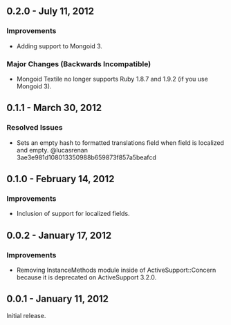 ## 0.2.0 - July 11, 2012

### Improvements

* Adding support to Mongoid 3.

### Major Changes (Backwards Incompatible)

* Mongoid Textile no longer supports Ruby 1.8.7 and 1.9.2 (if you use Mongoid 3).

## 0.1.1 - March 30, 2012

### Resolved Issues

* Sets an empty hash to formatted translations field when field is localized and empty. @lucasrenan 3ae3e981d108013350988b659873f857a5beafcd

## 0.1.0 - February 14, 2012

### Improvements

* Inclusion of support for localized fields.

## 0.0.2 - January 17, 2012

### Improvements

* Removing InstanceMethods module inside of ActiveSupport::Concern because it is deprecated on ActiveSupport 3.2.0.

## 0.0.1 - January 11, 2012

Initial release.
